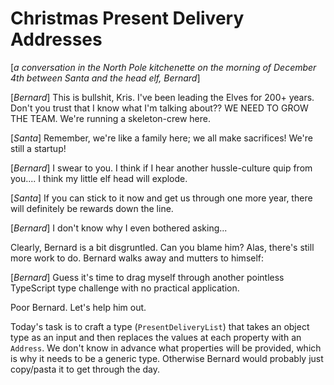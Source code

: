 # Christmas Present Delivery Addresses
[_a conversation in the North Pole kitchenette on the morning of December 4th between Santa and the head elf, Bernard_]

[_Bernard_] This is bullshit, Kris. I've been leading the Elves for 200+ years. Don't you trust that I know what I'm talking about?? WE NEED TO GROW THE TEAM. We're running a skeleton-crew here.

[_Santa_] Remember, we're like a family here; we all make sacrifices! We're still a startup!

[_Bernard_] I swear to you. I think if I hear another hussle-culture quip from you.... I think my little elf head will explode.

[_Santa_] If you can stick to it now and get us through one more year, there will definitely be rewards down the line.

[_Bernard_] I don't know why I even bothered asking...

Clearly, Bernard is a bit disgruntled. Can you blame him? Alas, there's still more work to do. Bernard walks away and mutters to himself:

[_Bernard_] Guess it's time to drag myself through another pointless TypeScript type challenge with no practical application.

Poor Bernard. Let's help him out.

Today's task is to craft a type (`PresentDeliveryList`) that takes an object type as an input and then replaces the values at each property with an `Address`. We don't know in advance what properties will be provided, which is why it needs to be a generic type. Otherwise Bernard would probably just copy/pasta it to get through the day.
